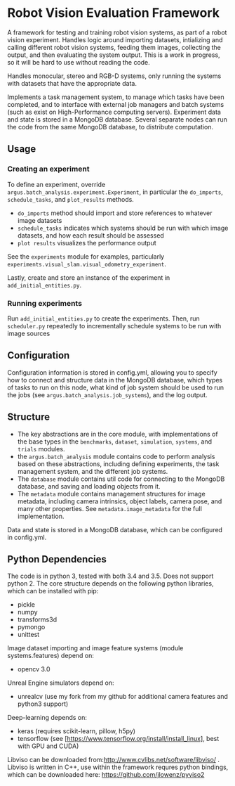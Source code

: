 # Robot Vision Evaluation Framework
A framework for testing and training robot vision systems, as part of a robot vision experiment.
Handles logic around importing datasets, intializing and calling different robot vision systems,
feeding them images, collecting the output, and then evaluating the system output.
This is a work in progress, so it will be hard to use without reading the code.

Handles monocular, stereo and RGB-D systems, only running the systems with datasets that have the appropriate data.

Implements a task management system, to manage which tasks have been completed,
and to interface with external job managers and batch systems (such as exist on High-Performance computing servers).
Experiment data and state is stored in a MongoDB database.
Several separate nodes can run the code from the same MongoDB database, to distribute computation. 

## Usage

### Creating an experiment

To define an experiment, override `argus.batch_analysis.experiment.Experiment`,
in particular the `do_imports`, `schedule_tasks`, and `plot_results` methods.
- `do_imports` method should import and store references to whatever image datasets
- `schedule_tasks` indicates which systems should be run with which image datasets, and how each result should be assessed
- `plot results` visualizes the performance output

See the `experiments` module for examples, particularly `experiments.visual_slam.visual_odometry_experiment`.

Lastly, create and store an instance of the experiment in `add_initial_entities.py`.

### Running experiments

Run `add_initial_entities.py` to create the experiments.
Then, run `scheduler.py` repeatedly to incrementally schedule systems to be run with image sources


## Configuration

Configuration information is stored in config.yml,
allowing you to specify how to connect and structure data in the MongoDB database,
which types of tasks to run on this node, what kind of job system should be used to run
the jobs (see `argus.batch_analysis.job_systems`), and the log output.

## Structure

- The key abstractions are in the core module, with implementations of the base types in the `benchmarks`, `dataset`, `simulation`, `systems`, and `trials` modules.
- the `argus.batch_analysis` module contains code to perform analysis based on these abstractions, including defining experiments, the task management system, and the different job systems.
- The `database` module contains util code for connecting to the MongoDB database, and saving and loading objects from it.
- The `metadata` module contains management structures for image metadata, including camera intrinsics, object labels, camera pose, and many other properties. See `metadata.image_metadata` for the full implementation. 
 
Data and state is stored in a MongoDB database, which can be configured in config.yml.

## Python Dependencies
The code is in python 3, tested with both 3.4 and 3.5. Does not support python 2.
The core structure depends on the following python libraries, which can be installed with pip:
- pickle
- numpy
- transforms3d
- pymongo
- unittest

Image dataset importing and image feature systems (module systems.features) depend on:
- opencv 3.0

Unreal Engine simulators depend on:
- unrealcv (use my fork from my github for additional camera features and python3 support)

Deep-learning depends on:
- keras (requires scikit-learn, pillow, h5py)
- tensorflow (see [https://www.tensorflow.org/install/install_linux], best with GPU and CUDA)

Libviso can be downloaded from:http://www.cvlibs.net/software/libviso/ .
Libviso is written in C++, use within the framework requres python bindings,
which can be downloaded here: https://github.com/jlowenz/pyviso2 

